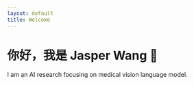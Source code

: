 ```yaml
---
layout: default
title: Welcome
---
```


# 你好，我是 Jasper Wang 👋

I am an AI research focusing on medical vision language model.
